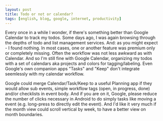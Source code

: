```yaml
---
layout: post
title: Todo or not or calendar?
tags: [english, blog, google, internet, productivity]
---
```

Every once in a while I wonder, if there's something better than Google Calendar
to track my todos. Some days ago, I was again browsing through the depths of
todo and list management services. And: as you might expect - I found nothing.
In most cases, one or another feature was premium only or completely missing.
Often the workflow was not less awkward as with Calendar. And so I'm still fine
with Google Calendar, organizing my todos with a set of calendars aka projects
and colors for tagging/labeling. Even Google's own companion apps "Tasks" and
"Keep" don't integrate seemlessly with my calendar workflow.

Google could merge Calendar/Task/Keep to a useful Planning app if they would
allow sub events, simple workflow tags (open, in progress, done) and/or
checklists in event body. And if you are on it, Google, please reduce the number
of clicks necessary in Android to do simply tasks like moving a event (e.g.
long-press to directly edit the event). And I'd like it very much if the month
view could scroll vertical by week, to have a better view on month boundaries.